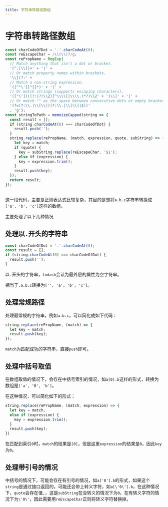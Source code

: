```yaml
---
title: 字符串转路径数组
---
```


# 字符串转路径数组

```js
const charCodeOfDot = '.'.charCodeAt(0);
const reEscapeChar = /\\(\\)?/g;
const rePropName = RegExp(
  // Match anything that isn't a dot or bracket.
  '[^.[\\]]+' + '|' +
  // Or match property names within brackets.
  '\\[(?:' +
  // Match a non-string expression.
  '([^"\'][^[]*)' + '|' +
  // Or match strings (supports escaping characters).
  '(["\'])((?:(?!\\2)[^\\\\]|\\\\.)*?)\\2' + ')\\]' + '|' +
  // Or match "" as the space between consecutive dots or empty brackets.
  '(?=(?:\\.|\\[\\])(?:\\.|\\[\\]|$))'
  , 'g');
const stringToPath = memoizeCapped(string => {
  const result = [];
  if (string.charCodeAt(0) === charCodeOfDot) {
    result.push('');
  }
  string.replace(rePropName, (match, expression, quote, subString) => {
    let key = match;
    if (quote) {
      key = subString.replace(reEscapeChar, '$1');
    } else if (expression) {
      key = expression.trim();
    }
    result.push(key);
  });
  return result;
});
  
```

这一段代码，主要是正则表达式比较复杂，其目的是想将`a.b.c`字符串转换成`['a', 'b', 'c']`这样的数组。

主要处理了以下几种情况

## 处理以`.`开头的字符串

```js
const charCodeOfDot = '.'.charCodeAt(0);
const result = [];
if (string.charCodeAt(0) === charCodeOfDot) {
  result.push('');
}
```

以`.`开头的字符串，`lodash`会认为最外层的属性为空字符串。

相当于`.a.b.c`转换为`['', 'a', 'b', 'c']`。

## 处理常规路径

处理最常规的字符串，例如`a.b.c`，可以简化成如下代码：

```js
string.replace(rePropName, (match) => {
  let key = match;
  result.push(key);
});
```

`match`为匹配成功的字符串，直接`push`即可。

## 处理中括号取值

在数组取值的情况下，会存在中括号索引的情况，如`a[0].b`这样的形式，转换为数组是`['a', '0', 'b']`。

在这种情况，可以简化如下的形式：

```js
string.replace(rePropName, (match, expression) => {
  let key = match;
  else if (expression) {
    key = expression.trim();
  }
  result.push(key);
})
```

在匹配到索引`0`时，`match`的结果是`[0]`，但是这里`expression`的结果是`0`，因此`key`为`0`。

## 处理带引号的情况

中括号的情况下，可能会存在有引号的情况，如`a['0'].b`的形式，如果这个`string`是通过接口返回的，可能还会带上转义字符，如`a[\'0\'].b`，在这种情况下，`quote`会存在值`,`，这是`subString`在没转义的情况下为`0`，在有转义字符的情况下为`\'0\'`，因此需要用`reEscapeChar`正则将转义字符替换掉。
